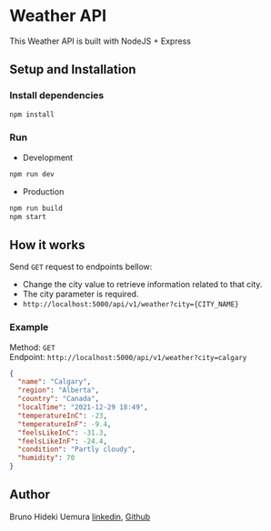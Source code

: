 # Weather API
This Weather API is built with NodeJS + Express

## Setup and Installation
### Install dependencies
```bash
npm install
```

### Run
- Development
```bash
npm run dev
```

- Production
```bash
npm run build
npm start
```

## How it works
Send `GET` request to endpoints bellow:
- Change the city value to retrieve information related to that city.
- The city parameter is required.
- `http://localhost:5000/api/v1/weather?city={CITY_NAME}`

### Example
Method: `GET` \
Endpoint: `http://localhost:5000/api/v1/weather?city=calgary`

```json
{
  "name": "Calgary",
  "region": "Alberta",
  "country": "Canada",
  "localTime": "2021-12-29 18:49",
  "temperatureInC": -23,
  "temperatureInF": -9.4,
  "feelsLikeInC": -31.3,
  "feelsLikeInF": -24.4,
  "condition": "Partly cloudy",
  "humidity": 70
}
```

## Author
Bruno Hideki Uemura [linkedin](https://www.linkedin.com/in/bruno-uemura/), [Github](https://github.com/BrunoUemura)

